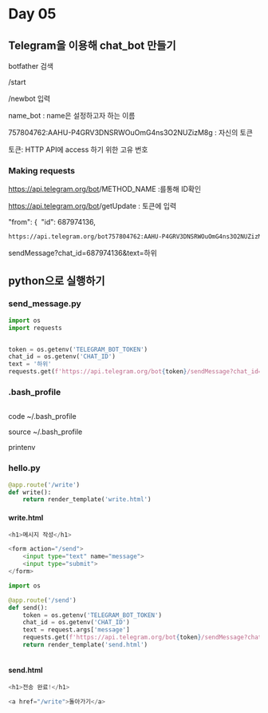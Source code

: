 #  Day 05

## Telegram을 이용해 chat_bot 만들기

botfather 검색

/start

/newbot  입력

name_bot : name은 설정하고자 하는 이름



757804762:AAHU-P4GRV3DNSRWOuOmG4ns3O2NUZizM8g : 자신의 토큰

토큰: HTTP API에 access 하기 위한 고유 번호



### Making requests

https://api.telegram.org/bot<token>/METHOD_NAME :를통해 ID확인

https://api.telegram.org/bot<token>/getUpdate : 토큰에 입력



"from": {
​          "id": 687974136,

```html
https://api.telegram.org/bot757804762:AAHU-P4GRV3DNSRWOuOmG4ns3O2NUZizM8g/sendMessage?chat_id=687974136&text=%ED%95%98%EC%9C%84


```

sendMessage?chat_id=687974136&text=하위



## python으로 실행하기



###  send_message.py

```python
import os
import requests


token = os.getenv('TELEGRAM_BOT_TOKEN') 
chat_id = os.getenv('CHAT_ID') 
text = '하위'
requests.get(f'https://api.telegram.org/bot{token}/sendMessage?chat_id={chat_id}&text={text}')
```



### .bash_profile

```python

```



code ~/.bash_profile

source ~/.bash_profile

printenv







### hello.py



```python
@app.route('/write')
def write():
    return render_template('write.html')
```



#### write.html

```python
<h1>메시지 작성</h1>

<form action="/send">
    <input type="text" name="message">
    <input type="submit">
</form>

```



```python
import os

@app.route('/send')
def send():
    token = os.getenv('TELEGRAM_BOT_TOKEN') 
    chat_id = os.getenv('CHAT_ID') 
    text = request.args['message']
    requests.get(f'https://api.telegram.org/bot{token}/sendMessage?chat_id={chat_id}&text={text}')
    return render_template('send.html')    
    
```



####  send.html

```python
<h1>전송 완료!</h1>

<a href="/write">돌아가기</a>

```

